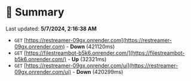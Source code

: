 # 📖 Summary
Last updated: **5/7/2024, 2:16:38 AM**

- `GET` [https://restreamer-09gx.onrender.com](https://restreamer-09gx.onrender.com) - **Down** (421120ms)
- `GET` [https://filestreambot-b5k6.onrender.com/](https://filestreambot-b5k6.onrender.com/) - **Up** (32321ms)
- `GET` [https://restreamer-09gx.onrender.com/ui](https://restreamer-09gx.onrender.com/ui) - **Down** (420299ms)
